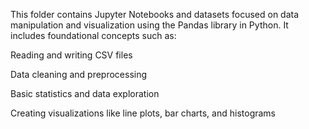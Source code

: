 This folder contains Jupyter Notebooks and datasets focused on data manipulation and visualization using the Pandas library in Python. It includes foundational concepts such as:

Reading and writing CSV files

Data cleaning and preprocessing

Basic statistics and data exploration

Creating visualizations like line plots, bar charts, and histograms
